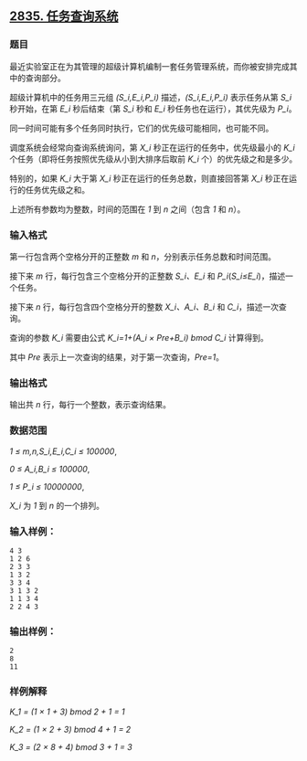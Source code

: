 ## [2835. 任务查询系统](https://www.acwing.com/problem/content/2837/)

### 题目

最近实验室正在为其管理的超级计算机编制一套任务管理系统，而你被安排完成其中的查询部分。

超级计算机中的任务用三元组 *(S_i,E_i,P_i)* 描述，*(S_i,E_i,P_i)* 表示任务从第 *S_i* 秒开始，在第 *E_i* 秒后结束（第 *S_i* 秒和 *E_i* 秒任务也在运行），其优先级为 *P_i*。

同一时间可能有多个任务同时执行，它们的优先级可能相同，也可能不同。

调度系统会经常向查询系统询问，第 *X_i* 秒正在运行的任务中，优先级最小的 *K_i* 个任务（即将任务按照优先级从小到大排序后取前 *K_i* 个）的优先级之和是多少。

特别的，如果 *K_i* 大于第 *X_i* 秒正在运行的任务总数，则直接回答第 *X_i* 秒正在运行的任务优先级之和。

上述所有参数均为整数，时间的范围在 *1* 到 *n* 之间（包含 *1* 和 *n*）。

### 输入格式

第一行包含两个空格分开的正整数 *m* 和 *n*，分别表示任务总数和时间范围。

接下来 *m* 行，每行包含三个空格分开的正整数 *S_i、E_i* 和 *P_i*(*S_i≤E_i*)，描述一个任务。

接下来 *n* 行，每行包含四个空格分开的整数 *X_i、A_i、B_i* 和 *C_i*，描述一次查询。

查询的参数 *K_i* 需要由公式 *K_i=1+(A_i × Pre+B_i) bmod C_i* 计算得到。

其中 *Pre* 表示上一次查询的结果，对于第一次查询，*Pre=1*。

### 输出格式

输出共 *n* 行，每行一个整数，表示查询结果。

### 数据范围

*1 ≤ m,n,S_i,E_i,C_i ≤ 100000*,

*0 ≤ A_i,B_i ≤ 100000*,

*1 ≤ P_i ≤ 10000000*,

*X_i* 为 *1* 到 *n* 的一个排列。

### 输入样例：

```
4 3
1 2 6
2 3 3
1 3 2
3 3 4
3 1 3 2
1 1 3 4
2 2 4 3
```

### 输出样例：

```
2
8
11
```

### 样例解释

*K_1 = (1 × 1 + 3) bmod 2 + 1 = 1*

*K_2 = (1 × 2 + 3) bmod 4 + 1 = 2*

*K_3 = (2 × 8 + 4) bmod 3 + 1 = 3*
